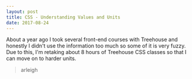 ```yaml
---
layout: post
title: CSS - Understanding Values and Units
date: 2017-08-24
---
```

About a year ago I took several front-end courses with Treehouse and honestly I didn't use the information too much so some of it is very fuzzy. Due to this, I'm retaking about 8 hours of Treehouse CSS classes so that I can move on to harder units.



>arleigh
